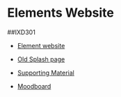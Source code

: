 # Elements Website
##IXD301

- [Element website](https://AynsleyLongridge.github.io/elements/home.html)

 - [Old Splash page](https://AynsleyLongridge.github.io/elements/index.html)
 - [Supporting Material](http://aynsleylongridge.tumblr.com/tagged/elements)
 - [Moodboard](https://uk.pinterest.com/aynsley125/elements/)
